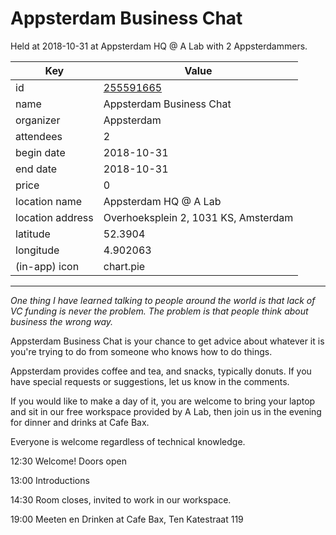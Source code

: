 # Appsterdam Business Chat
Held at 2018-10-31 at Appsterdam HQ @ A Lab with 2 Appsterdammers.
        
|Key|Value
|---|---|
|id|[255591665](https://www.meetup.com/appsterdam/events/255591665/)|
|name|Appsterdam Business Chat|
|organizer|Appsterdam|
|attendees|2|
|begin date|2018-10-31|
|end date|2018-10-31|
|price|0|
|location name|Appsterdam HQ @ A Lab|
|location address|Overhoeksplein 2, 1031 KS, Amsterdam|
|latitude|52.3904|
|longitude|4.902063|
|(in-app) icon|chart.pie|

---

*One thing I have learned talking to people around the world is that lack of VC funding is never the problem. The problem is that people think about business the wrong way.*

Appsterdam Business Chat is your chance to get advice about whatever it is you're trying to do from someone who knows how to do things.

Appsterdam provides coffee and tea, and snacks, typically donuts. If you have special requests or suggestions, let us know in the comments.

If you would like to make a day of it, you are welcome to bring your laptop and sit in our free workspace provided by A Lab, then join us in the evening for dinner and drinks at Cafe Bax.

Everyone is welcome regardless of technical knowledge.

12:30 Welcome! Doors open

13:00 Introductions

14:30 Room closes, invited to work in our workspace.

19:00 Meeten en Drinken at Cafe Bax, Ten Katestraat 119


